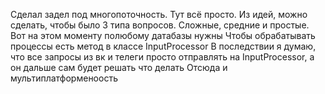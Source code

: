  Сделал задел под многопоточность. Тут всё просто.
 Из идей, можно сделать, чтобы было 3 типа вопросов.
 Сложные, средние и простые.
 Вот на этом моменту полюбому датабазы нужны
 Чтобы обрабатывать процессы есть метод в классе InputProcessor
 В последствии я думаю, что все запросы из вк и телеги просто отправлять на InputProcessor, а он дальше сам будет решать что делать
 Отсюда и мультиплатформеноость